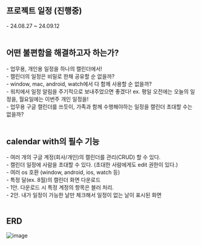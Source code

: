 <h2>프로젝트 일정 (진행중)</h2>
- 24.08.27 ~ 24.09.12 <br/>

<br/>

<h2>어떤 불편함을 해결하고자 하는가?</h3>
- 업무용, 개인용 일정을 하나의 캘린더에서! <br/>
- 캘린더의 일정은 비밀로 한채 공유할 순 없을까? <br/>
- window, mac, android, watch에서 다 함께 사용할 순 없을까? <br/>
- 워치에서 일정 알림을 주기적으로 보내주었으면 좋겠다! ex. 평일 오전에는 오늘의 일정을, 월요일에는 이번주 개인 일정을! <br/>
- 업무용 구글 캘린더를 쓰듯이, 가족과 함께 수행해야하는 일정을 캘린더 초대할 수는 없을까? <br />

<br/>

<h2>calendar with의 필수 기능</h3>
- 여러 개의 구글 계정(회사/개인)의 캘린더를 관리(CRUD) 할 수 있다. <br/>
- 캘린더 일정에 사람을 초대할 수 있다. (초대한 사람에게도 edit 권한이 있다.) <br/>
- 여러 os 호환 (window, android, ios, watch 등)   <br/>
- 특정 달(ex. 8월)의 캘린더 화면 다운로드 <br/>
	- 1안. 다운로드 시 특정 계정의 항목은 블러 처리. <br/>
	- 2안. 내가 일정이 가능한 날만 체크해서 일정이 없는 날이 표시된 화면 <br/>

<br/>

<h2>ERD</h2>

![image](https://github.com/user-attachments/assets/32ddc041-b229-43c5-bcad-bec7b03ba18a)
